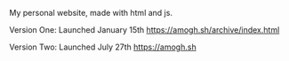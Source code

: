 My personal website, made with html and js.

Version One: Launched January 15th https://amogh.sh/archive/index.html

Version Two: Launched July 27th https://amogh.sh

